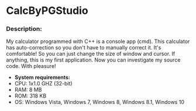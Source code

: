 # CalcByPGStudio
### Description:
My calculator programmed with C++ is a console app (cmd).
This calculator has auto-correction so you don't have to manually correct it.
It's comfortable!
So you can just change the size of window and cursor.
If anything, this is my first application.
Now you can investigate my source code.
With pleasure!






- **System requirements:**
- CPU: 1x1.0 GHZ (32-bit)
- RAM: 8 MB
- ROM: 318 KB
- OS: Windows Vista, Windows 7,  Windows 8,  Windows 8.1,  Windows 10
